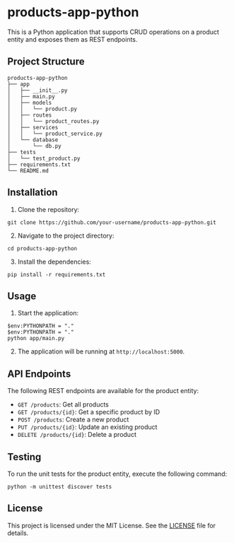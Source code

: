 # products-app-python

This is a Python application that supports CRUD operations on a product entity and exposes them as REST endpoints.

## Project Structure

```
products-app-python
├── app
│   ├── __init__.py
│   ├── main.py
│   ├── models
│   │   └── product.py
│   ├── routes
│   │   └── product_routes.py
│   ├── services
│   │   └── product_service.py
│   └── database
│       └── db.py
├── tests
│   └── test_product.py
├── requirements.txt
└── README.md
```

## Installation

1. Clone the repository:

```
git clone https://github.com/your-username/products-app-python.git
```

2. Navigate to the project directory:

```
cd products-app-python
```

3. Install the dependencies:

```
pip install -r requirements.txt
```

## Usage

1. Start the application:

```
$env:PYTHONPATH = "."
$env:PYTHONPATH = "."
python app/main.py
```

2. The application will be running at `http://localhost:5000`.

## API Endpoints

The following REST endpoints are available for the product entity:

- `GET /products`: Get all products
- `GET /products/{id}`: Get a specific product by ID
- `POST /products`: Create a new product
- `PUT /products/{id}`: Update an existing product
- `DELETE /products/{id}`: Delete a product

## Testing

To run the unit tests for the product entity, execute the following command:

```
python -m unittest discover tests
```

## License

This project is licensed under the MIT License. See the [LICENSE](LICENSE) file for details.
